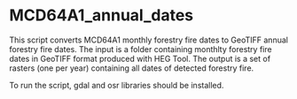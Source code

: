 # MCD64A1_annual_dates

This script converts MCD64A1 monthly forestry fire dates to GeoTIFF annual forestry fire dates.
The input is a folder containing monthlty forestry fire dates in GeoTIFF format produced with HEG Tool.
The output is a set of rasters (one per year) containing all dates of detected forestry fire.

To run the script, gdal and osr libraries should be installed.
